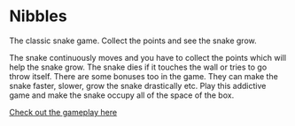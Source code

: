 # Nibbles
The classic snake game. Collect the points and see the snake grow.

The snake continuously moves and you have to collect the points which will help the snake grow. The snake dies if it touches the wall or tries to go throw itself. There are some bonuses too in the game. They can make the snake faster, slower, grow the snake drastically etc. Play this addictive game and make the snake occupy all of the space of the box.

[Check out the gameplay here](https://youtu.be/UY-AtK7cDlM)
